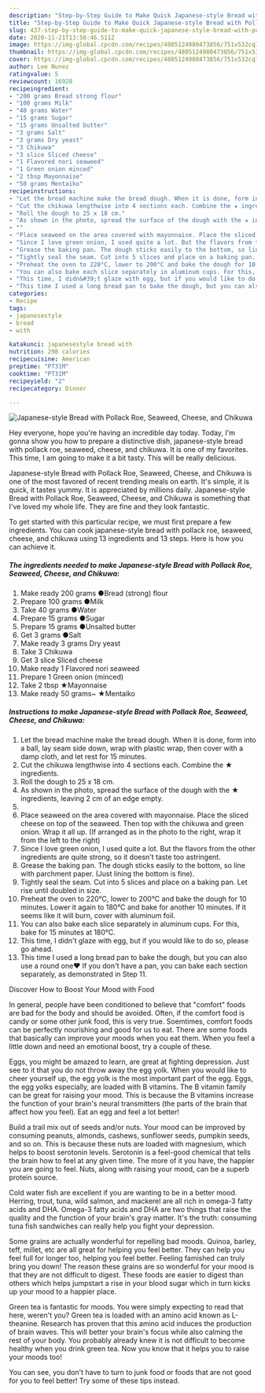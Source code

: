 ```yaml
---
description: "Step-by-Step Guide to Make Quick Japanese-style Bread with Pollack Roe, Seaweed, Cheese, and Chikuwa"
title: "Step-by-Step Guide to Make Quick Japanese-style Bread with Pollack Roe, Seaweed, Cheese, and Chikuwa"
slug: 437-step-by-step-guide-to-make-quick-japanese-style-bread-with-pollack-roe-seaweed-cheese-and-chikuwa
date: 2020-11-21T13:58:46.511Z
image: https://img-global.cpcdn.com/recipes/4805124980473856/751x532cq70/japanese-style-bread-with-pollack-roe-seaweed-cheese-and-chikuwa-recipe-main-photo.jpg
thumbnail: https://img-global.cpcdn.com/recipes/4805124980473856/751x532cq70/japanese-style-bread-with-pollack-roe-seaweed-cheese-and-chikuwa-recipe-main-photo.jpg
cover: https://img-global.cpcdn.com/recipes/4805124980473856/751x532cq70/japanese-style-bread-with-pollack-roe-seaweed-cheese-and-chikuwa-recipe-main-photo.jpg
author: Lee Nunez
ratingvalue: 5
reviewcount: 16928
recipeingredient:
- "200 grams Bread strong flour"
- "100 grams Milk"
- "40 grams Water"
- "15 grams Sugar"
- "15 grams Unsalted butter"
- "3 grams Salt"
- "3 grams Dry yeast"
- "3 Chikuwa"
- "3 slice Sliced cheese"
- "1 Flavored nori seaweed"
- "1 Green onion minced"
- "2 tbsp Mayonnaise"
- "50 grams Mentaiko"
recipeinstructions:
- "Let the bread machine make the bread dough. When it is done, form into a ball, lay seam side down, wrap with plastic wrap, then cover with a damp cloth, and let rest for 15 minutes."
- "Cut the chikuwa lengthwise into 4 sections each. Combine the ★ ingredients."
- "Roll the dough to 25 x 18 cm."
- "As shown in the photo, spread the surface of the dough with the ★ ingredients, leaving 2 cm of an edge empty."
- ""
- "Place seaweed on the area covered with mayonnaise. Place the sliced cheese on top of the seaweed. Then top with the chikuwa and green onion. Wrap it all up. (If arranged as in the photo to the right, wrap it from the left to the right)"
- "Since I love green onion, I used quite a lot. But the flavors from the other ingredients are quite strong, so it doesn&#39;t taste too astringent."
- "Grease the baking pan. The dough sticks easily to the bottom, so line with parchment paper. (Just lining the bottom is fine)."
- "Tightly seal the seam. Cut into 5 slices and place on a baking pan. Let rise until doubled in size."
- "Preheat the oven to 220°C, lower to 200°C and bake the dough for 10 minutes. Lower it again to 180°C and bake for another 10 minutes. If it seems like it will burn, cover with aluminum foil."
- "You can also bake each slice separately in aluminum cups. For this, bake for 15 minutes at 180°C."
- "This time, I didn&#39;t glaze with egg, but if you would like to do so, please go ahead."
- "This time I used a long bread pan to bake the dough, but you can also use a round one♥ If you don&#39;t have a pan, you can bake each section separately, as demonstrated in Step 11."
categories:
- Recipe
tags:
- japanesestyle
- bread
- with

katakunci: japanesestyle bread with 
nutrition: 298 calories
recipecuisine: American
preptime: "PT31M"
cooktime: "PT31M"
recipeyield: "2"
recipecategory: Dinner

---
```



![Japanese-style Bread with Pollack Roe, Seaweed, Cheese, and Chikuwa](https://img-global.cpcdn.com/recipes/4805124980473856/751x532cq70/japanese-style-bread-with-pollack-roe-seaweed-cheese-and-chikuwa-recipe-main-photo.jpg)

Hey everyone, hope you're having an incredible day today. Today, I'm gonna show you how to prepare a distinctive dish, japanese-style bread with pollack roe, seaweed, cheese, and chikuwa. It is one of my favorites. This time, I am going to make it a bit tasty. This will be really delicious.

Japanese-style Bread with Pollack Roe, Seaweed, Cheese, and Chikuwa is one of the most favored of recent trending meals on earth. It's simple, it is quick, it tastes yummy. It is appreciated by millions daily. Japanese-style Bread with Pollack Roe, Seaweed, Cheese, and Chikuwa is something that I've loved my whole life. They are fine and they look fantastic.




To get started with this particular recipe, we must first prepare a few ingredients. You can cook japanese-style bread with pollack roe, seaweed, cheese, and chikuwa using 13 ingredients and 13 steps. Here is how you can achieve it.

<!--inarticleads1-->

##### The ingredients needed to make Japanese-style Bread with Pollack Roe, Seaweed, Cheese, and Chikuwa:

1. Make ready 200 grams ●Bread (strong) flour
1. Prepare 100 grams ●Milk
1. Take 40 grams ●Water
1. Prepare 15 grams ●Sugar
1. Prepare 15 grams ●Unsalted butter
1. Get 3 grams ●Salt
1. Make ready 3 grams Dry yeast
1. Take 3 Chikuwa
1. Get 3 slice Sliced cheese
1. Make ready 1 Flavored nori seaweed
1. Prepare 1 Green onion (minced)
1. Take 2 tbsp ★Mayonnaise
1. Make ready 50 grams~ ★Mentaiko




<!--inarticleads2-->

##### Instructions to make Japanese-style Bread with Pollack Roe, Seaweed, Cheese, and Chikuwa:

1. Let the bread machine make the bread dough. When it is done, form into a ball, lay seam side down, wrap with plastic wrap, then cover with a damp cloth, and let rest for 15 minutes.
1. Cut the chikuwa lengthwise into 4 sections each. Combine the ★ ingredients.
1. Roll the dough to 25 x 18 cm.
1. As shown in the photo, spread the surface of the dough with the ★ ingredients, leaving 2 cm of an edge empty.
1. 
1. Place seaweed on the area covered with mayonnaise. Place the sliced cheese on top of the seaweed. Then top with the chikuwa and green onion. Wrap it all up. (If arranged as in the photo to the right, wrap it from the left to the right)
1. Since I love green onion, I used quite a lot. But the flavors from the other ingredients are quite strong, so it doesn&#39;t taste too astringent.
1. Grease the baking pan. The dough sticks easily to the bottom, so line with parchment paper. (Just lining the bottom is fine).
1. Tightly seal the seam. Cut into 5 slices and place on a baking pan. Let rise until doubled in size.
1. Preheat the oven to 220°C, lower to 200°C and bake the dough for 10 minutes. Lower it again to 180°C and bake for another 10 minutes. If it seems like it will burn, cover with aluminum foil.
1. You can also bake each slice separately in aluminum cups. For this, bake for 15 minutes at 180°C.
1. This time, I didn&#39;t glaze with egg, but if you would like to do so, please go ahead.
1. This time I used a long bread pan to bake the dough, but you can also use a round one♥ If you don&#39;t have a pan, you can bake each section separately, as demonstrated in Step 11.




Discover How to Boost Your Mood with Food


In general, people have been conditioned to believe that "comfort" foods are bad for the body and should be avoided. Often, if the comfort food is candy or some other junk food, this is very true. Soemtimes, comfort foods can be perfectly nourishing and good for us to eat. There are some foods that basically can improve your moods when you eat them. When you feel a little down and need an emotional boost, try a couple of these.

Eggs, you might be amazed to learn, are great at fighting depression. Just see to it that you do not throw away the egg yolk. When you would like to cheer yourself up, the egg yolk is the most important part of the egg. Eggs, the egg yolks especially, are loaded with B vitamins. The B vitamin family can be great for raising your mood. This is because the B vitamins increase the function of your brain's neural transmitters (the parts of the brain that affect how you feel). Eat an egg and feel a lot better!

Build a trail mix out of seeds and/or nuts. Your mood can be improved by consuming peanuts, almonds, cashews, sunflower seeds, pumpkin seeds, and so on. This is because these nuts are loaded with magnesium, which helps to boost serotonin levels. Serotonin is a feel-good chemical that tells the brain how to feel at any given time. The more of it you have, the happier you are going to feel. Nuts, along with raising your mood, can be a superb protein source.

Cold water fish are excellent if you are wanting to be in a better mood. Herring, trout, tuna, wild salmon, and mackerel are all rich in omega-3 fatty acids and DHA. Omega-3 fatty acids and DHA are two things that raise the quality and the function of your brain's gray matter. It's the truth: consuming tuna fish sandwiches can really help you fight your depression. 

Some grains are actually wonderful for repelling bad moods. Quinoa, barley, teff, millet, etc are all great for helping you feel better. They can help you feel full for longer too, helping you feel better. Feeling famished can truly bring you down! The reason these grains are so wonderful for your mood is that they are not difficult to digest. These foods are easier to digest than others which helps jumpstart a rise in your blood sugar which in turn kicks up your mood to a happier place.

Green tea is fantastic for moods. You were simply expecting to read that here, weren't you? Green tea is loaded with an amino acid known as L-theanine. Research has proven that this amino acid induces the production of brain waves. This will better your brain's focus while also calming the rest of your body. You probably already knew it is not difficult to become healthy when you drink green tea. Now you know that it helps you to raise your moods too!

You can see, you don't have to turn to junk food or foods that are not good for you to feel better! Try  some  of  these  tips  instead.

